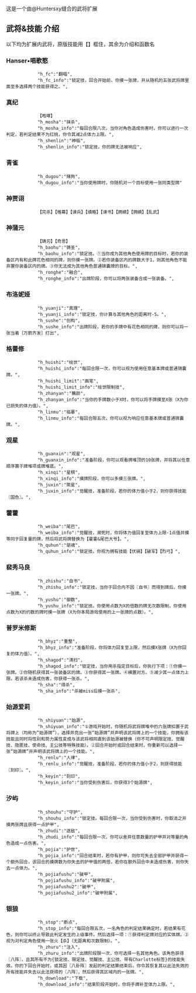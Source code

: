 这是一个由@Huntersxy缝合的武将扩展

## 武将&技能 介绍
以下均为扩展内武将，原版技能用【】框住，其余为介绍和函数名

### Hanser•唱歌憨
                "h_fc":"翻唱",
                "h_fc_info":"锁定技，回合开始前，你摸一张牌，并从随机的五张武将牌里面至多选择两个技能获得之。",
  
### 真纪
                【咆哮】
                "h_mosha":"抹杀",
                "h_mosha_info":"每回合限八次，当你对角色造成伤害时，你可以进行一次判定，若判定结果不为红桃，你令其减2点体力上限。",
                "h_shenlin":"神临",
                "h_shenlin_info":"锁定技，你的牌无法被响应",
### 青雀
                "h_dugou":"赌狗",
                "h_dugou_info":"当你使用牌时，你随机对一个目标使用一张同类型牌"


### 神贾诩
                【完杀】【帷幕】【谏兵】【缜略】【谏书】【拥嫡】【拥嫡】【乱武】

### 神蒲元
                【铸刃】【奇思】
                "h_baohu":"铸圣",
                "h_baohu_info":"锁定技。①当你成为其他角色使用牌的目标时，若你的装备区内有和此牌花色相同的牌，则你摸一张牌。②若你装备区内的牌数大于1，则其他角色不能弃置你装备区内的牌。③你无法成为其他角色普通锦囊牌的目标。",
			    "h_ronghe":"融合",
                "h_ronghe_info":"出牌阶段，你可以将两张装备合成一张装备。",

### 布洛妮娅
                "h_yuanji":"真理",
				"h_yuanji_info":"锁定技，你计算与其他角色的距离时-5。",
				"h_sushe":"创构",
				"h_sushe_info":"出牌阶段，若你的手牌中有花色相同的牌，则你可以将一张当着［万箭齐发］打出",

### 格蕾修
                "h_huishi":"绘世",
				"h_huishi_info":"每回合限一次，你可以视为使用任意基本牌或普通锦囊牌。",
				"h_huishi_limit":"画笔",
				"h_huishi_limit_info":"绘世限制技",
				"h_zhanyan":"蘸颜",
				"h_zhanyan_info":"当你的手牌数小于X时，你可以将手牌摸至X张（X为你已损失的体力值）。",
				"h_linmu":"临摹",
				"h_linmu_info":"每回合限五次，你可以视为响应任意基本牌或普通锦囊牌。",

### 观星
                "h_guanxin":"观星",
				"h_guanxin_info":"准备阶段，你可以观看牌堆顶的10张牌，并将其以任意顺序置于牌堆项或牌堆底。",
				"h_xinqi":"星棋",
				"h_xinqi_info":"摸牌阶段，你可以多摸三张牌。",
				"h_juxin":"聚星",
				"h_juxin_info":"觉醒技，准备阶段，若你的体力值小于2，则你获得技能〖国色〗。",

 ### 藿藿
                "h_weiba":"尾巴",
				"h_weiba_info":"觉醒技，濒死时，你将体力值回复至体力上限-1点值并摸等同于回复量的牌，然后将武将牌替换为【霍霍&尾巴大爷】。",
				"h_quhun":"驱魂",
				"h_quhun_info":"锁定技。你视为拥有技能【伏骑】【破军】【烈弓】",

### 裴秀马良
				"h_zhishu":"自书",
				"h_zhishu_info":"锁定技，当你于回合内不因〖自书〗而得到牌后，你摸一张牌。",
				"h_yushu":"御数",
				"h_yushu_info":"锁定技。你使用点数为X的倍数的牌无次数限制，你使用点数为X的约数的牌时摸一张牌（X为你本局游戏使用的上一张牌的点数）。",

### 普罗米修斯
			    "h_bhyz":"重整",
                "h_bhyz_info":"准备阶段，你将体力回复至上限，然后摸X张牌（X为你回复的体力值）。",
                "h_shagod":"清扫",
			    "h_shagod_info":"锁定技，当你用杀指定目标后，你执行下项：①你摸一张牌。②你随机获得其一张装备区的牌。③你获得其一张牌。④横置对方。⑤减少其一点体力上限。若该杀未造成伤害，你获得一张杀。",
			    "h_sha":"得杀",
			    "h_sha_info":"杀被miss后摸一张杀",

### 始源爱莉
				"h_shiyuan":"始源",
				"h_shiyuan_info":"①游戏开始时，你随机将武将牌堆中的六张牌扣置于武将牌上（均称为“始源牌”），选择并亮出一张“始源牌”并声明该武将牌上的一个技能，你拥有该技能且同时将性别和势力属性变成与该武将相同直到该始源被替换（你不可声明限定技、觉醒技、隐匿技、使命技、主公技等特殊技能）。②回合开始时或回合结束时，你重新可以选择一张“始源牌”并声明该武将牌上的一个技能。",
				"h_renlu":"人律",
				"h_renlu_info":"觉醒技，准备阶段，若你的体力值小于2，则获得技能〖刻印〗。",
				"h_keyin":"刻印",
				"h_keyin_info":"当你受到伤害后，你获得3个始源牌",

### 汐屿
			    "h_shouhu":"守护",
                "h_shouhu_info":"锁定技。每回合限一次，当你受到伤害时，你取消之并摸两张牌且获得一点护甲",
                "h_zhudi":"逐敌",
                "h_zhudi_info":"每回合限一次，你可以舍弃任意数量的护甲并对等量的角色造成一点伤害。",
                "h_pojia":"护世",
                "h_pojia_info":"回合结束时，若你有护甲，则你可失去全部护甲并获得一个额外回合，该回合的摸牌数为你失去的护甲值的两倍，若你在额外回合中未造成伤害，则你失去一点体力。",
                "h_pojiafushu":"破甲",
                "h_pojiafushu_info":"破甲附属",
                "h_pojiafushu2":"破甲",
                "h_pojiafushu2_info":"破甲附属",


### 银狼
				"h_stop":"断点",
				"h_stop_info":"每回合限五次，一名角色的判定结果确定时，若结果有花色，则你可以终止导致此判定发生的上级事件。然后选择一项：①获得判定牌对应的实体牌。②视为对判定角色使用一张火【杀】（无距离和次数限制）。",
				"h_zhuru":"注入",
				"h_zhuru_info":"出牌阶段限一次，你可选择一名其他角色。该角色获得〖八阵〗，且其所有不为{锁定技、限定技、觉醒技、主公技、带有Charlotte标签}的技能失效。你的下回合开始时，或其因〖八卦阵〗发起的判定结算结束后，你令其恢复其以此法失效的所有技能并失去以此法获得的〖八阵〗，然后获得其区域内的一张牌。",
				"h_download":"下载",
				"h_download_info":"结束阶段开始时，你将手牌补至体力上限。",

